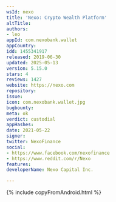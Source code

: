 ```yaml
---
wsId: nexo
title: 'Nexo: Crypto Wealth Platform'
altTitle: 
authors:
- leo
appId: com.nexobank.wallet
appCountry: 
idd: 1455341917
released: 2019-06-30
updated: 2025-05-13
version: 5.15.0
stars: 4
reviews: 1427
website: https://nexo.com
repository: 
issue: 
icon: com.nexobank.wallet.jpg
bugbounty: 
meta: ok
verdict: custodial
appHashes: 
date: 2021-05-22
signer: 
twitter: NexoFinance
social:
- https://www.facebook.com/nexofinance
- https://www.reddit.com/r/Nexo
features: 
developerName: Nexo Capital Inc.

---
```


{% include copyFromAndroid.html %}
